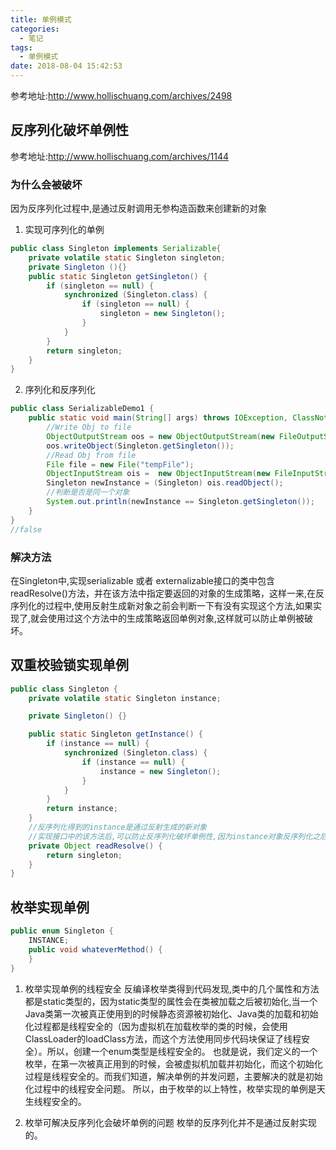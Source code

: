 ```yaml
---
title: 单例模式
categories:
  - 笔记
tags:
  - 单例模式
date: 2018-08-04 15:42:53
---
```

 参考地址:http://www.hollischuang.com/archives/2498
 <!-- more -->

## 反序列化破坏单例性
参考地址:http://www.hollischuang.com/archives/1144
### 为什么会被破坏
因为反序列化过程中,是通过反射调用无参构造函数来创建新的对象
1. 实现可序列化的单例
```java
public class Singleton implements Serializable{
    private volatile static Singleton singleton;
    private Singleton (){}
    public static Singleton getSingleton() {
        if (singleton == null) {
            synchronized (Singleton.class) {
                if (singleton == null) {
                    singleton = new Singleton();
                }
            }
        }
        return singleton;
    }
}
```
2. 序列化和反序列化
```java
public class SerializableDemo1 {
    public static void main(String[] args) throws IOException, ClassNotFoundException {
        //Write Obj to file
        ObjectOutputStream oos = new ObjectOutputStream(new FileOutputStream("tempFile"));
        oos.writeObject(Singleton.getSingleton());
        //Read Obj from file
        File file = new File("tempFile");
        ObjectInputStream ois =  new ObjectInputStream(new FileInputStream(file));
        Singleton newInstance = (Singleton) ois.readObject();
        //判断是否是同一个对象
        System.out.println(newInstance == Singleton.getSingleton());
    }
}
//false
```

### 解决方法
在Singleton中,实现serializable 或者 externalizable接口的类中包含readResolve()方法，并在该方法中指定要返回的对象的生成策略，这样一来,在反序列化的过程中,使用反射生成新对象之前会判断一下有没有实现这个方法,如果实现了,就会使用过这个方法中的生成策略返回单例对象,这样就可以防止单例被破坏。

## 双重校验锁实现单例
```java
public class Singleton {
    private volatile static Singleton instance;

    private Singleton() {}

    public static Singleton getInstance() {
        if (instance == null) {
            synchronized (Singleton.class) {
                if (instance == null) {
                    instance = new Singleton();
                }
            }
        }
        return instance;
    }
    //反序列化得到的instance是通过反射生成的新对象
    //实现接口中的该方法后,可以防止反序列化破坏单例性,因为instance对象反序列化之后会调用该方法来返回,而不是反射生成新对象
    private Object readResolve() {
        return singleton;
    }
}
```

## 枚举实现单例
```java
public enum Singleton {  
    INSTANCE;  
    public void whateverMethod() {  
    }  
}  
```
1. 枚举实现单例的线程安全
反编译枚举类得到代码发现,类中的几个属性和方法都是static类型的，因为static类型的属性会在类被加载之后被初始化,当一个Java类第一次被真正使用到的时候静态资源被初始化、Java类的加载和初始化过程都是线程安全的（因为虚拟机在加载枚举的类的时候，会使用ClassLoader的loadClass方法，而这个方法使用同步代码块保证了线程安全）。所以，创建一个enum类型是线程安全的。
也就是说，我们定义的一个枚举，在第一次被真正用到的时候，会被虚拟机加载并初始化，而这个初始化过程是线程安全的。而我们知道，解决单例的并发问题，主要解决的就是初始化过程中的线程安全问题。
所以，由于枚举的以上特性，枚举实现的单例是天生线程安全的。

2. 枚举可解决反序列化会破坏单例的问题 
枚举的反序列化并不是通过反射实现的。
